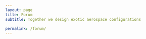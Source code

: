```yaml
---
layout: page
title: Forum
subtitle: Together we design exotic aerospace configurations

permalink: /forum/
---
```

 
 <iframe id="forum_embed"
 src="javascript:void(0)"
 scrolling="no"
 frameborder="0"
 width="600"
 height="800">
</iframe>

<script type="text/javascript">
 document.getElementById("forum_embed").src =
  "https://groups.google.com/forum/embed/?place=forum/suave-forum" +
  "&showsearch=true&showpopout=true&parenturl=" +
  encodeURIComponent(window.location.href);
</script>

